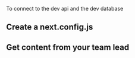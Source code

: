To connect to the dev api and the dev database

## Create a next.config.js

## Get content from your team lead
